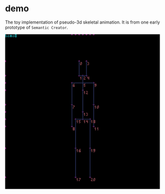 # demo
The toy implementation of pseudo-3d skeletal animation. It is from one early prototype of `Semantic Creator`.

![Semantic Creator](demo/2020.gif)
